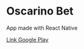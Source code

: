 # Oscarino Bet

App made with React Native

[Link Google Play](https://play.google.com/store/apps/details?id=com.oscarinobet)
